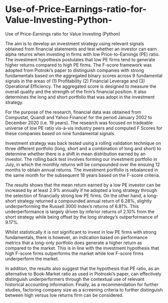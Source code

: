# Use-of-Price-Earnings-ratio-for-Value-Investing-Python-

Use of Price-Earnings ratio for Value Investing (Python)

The aim is to develop an investment strategy using relevant signals obtained from financial statements and test whether an investor can earn alpha returns when investing in firms with low Price-to-Earnings (PE) ratio. The investment hypothesis postulates that low PE firms tend to generate higher returns compared to high PE firms. The F-score framework was adopted from Piotroki’s paper to distinguish companies with strong fundamentals based on the aggregated binary scores across 9 fundamental signals in the areas of (1) Profitability (2) Financial Leverage and (3) Operational Efficiency. The aggregated score is designed to measure the overall quality and the strength of the firm’s financial position. It also determines the long and short portfolio that was adopt in the investment strategy.

For the purpose of the research, financial data was obtained from Compustat, Quandl and Yahoo Finance! for the period January 2002 to December 2020 (i.e. 19 years). The research was focused on tradeable universe of low PE ratio vis-à-vis industry peers and computed F Scores for these companies based on nine fundamental signals. 

Investment strategy was back tested using a rolling validation technique on three different portfolio (long, short and a combination of long and short) to determine whether there is a shift in mean distribution earned by an investor. The rolling back test involves forming our investment portfolio in July, in which the monthly returns will be compounded over the ensuing 12 months to obtain annual returns. The investment portfolio is rebalanced in the same month for the subsequent 18 years based on the F-score criteria.

The results shows that the mean return earned by a low PE investor can be increased by at least 2.9% annually if he adopted a long strategy through the selection of financially strong low PE firms. On the other hand, a long-short strategy returned a compounded annual return of 6.28%, slightly underperforming the Russell 3000 Index’s returns of 6.81%. This underperformance is largely driven by inferior returns of 2.10% from the short strategy while being offset by the long strategy’s outperformance of 9.17%.

Whilst statistically it is not significant to invest in low PE firms with strong fundamentals, there is however, an indication based on performance metrics that a long-only portfolio does generate a higher return as compared to the market. This is in line with the investment hypothesis that high F-score firms outperforms the market while low F-score firms underperform the market. 

In addition, the results also suggest that the hypothesis that PE ratio, as an alternative to Book-Market ratio as used in Piotroski’s paper, can effectively distinguish underperformers through the contextual use of relevant historical accounting information. Finally, as a recommendation for further studies, factoring company size as a screening criteria to further distinguish between high versus low returns firm can be considered. 
